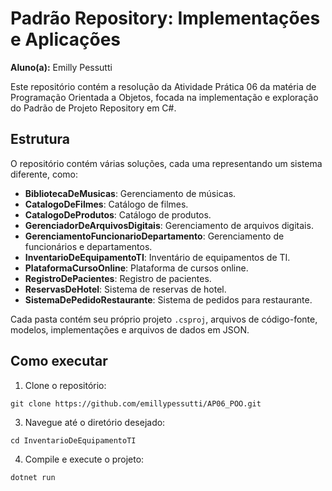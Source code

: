# Padrão Repository: Implementações e Aplicações

**Aluno(a):** Emilly Pessutti

Este repositório contém a resolução da Atividade Prática 06 da matéria de Programação Orientada a Objetos, focada na implementação e exploração do Padrão de Projeto Repository em C#.

## Estrutura

O repositório contém várias soluções, cada uma representando um sistema diferente, como:

- **BibliotecaDeMusicas**: Gerenciamento de músicas.
- **CatalogoDeFilmes**: Catálogo de filmes.
- **CatalogoDeProdutos**: Catálogo de produtos.
- **GerenciadorDeArquivosDigitais**: Gerenciamento de arquivos digitais.
- **GerenciamentoFuncionarioDepartamento**: Gerenciamento de funcionários e departamentos.
- **InventarioDeEquipamentoTI**: Inventário de equipamentos de TI.
- **PlataformaCursoOnline**: Plataforma de cursos online.
- **RegistroDePacientes**: Registro de pacientes.
- **ReservasDeHotel**: Sistema de reservas de hotel.
- **SistemaDePedidoRestaurante**: Sistema de pedidos para restaurante.

Cada pasta contém seu próprio projeto `.csproj`, arquivos de código-fonte, modelos, implementações e arquivos de dados em JSON.

## Como executar

1. Clone o repositório:
```
git clone https://github.com/emillypessutti/AP06_POO.git
```
3. Navegue até o diretório desejado:
```
cd InventarioDeEquipamentoTI
```
4. Compile e execute o projeto:
```
dotnet run
```
